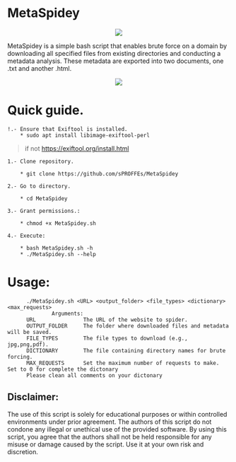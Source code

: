 # MetaSpidey

<p align="center">
  <img src="https://github.com/sPROFFEs/MetaSpidey/assets/150958256/85392748-398a-45d7-ac37-607af54422d7">
</p>



MetaSpidey is a simple bash script that enables brute force on a domain by downloading all specified files from existing directories and conducting a metadata analysis. These metadata are exported into two documents, one .txt and another .html. 

<p align="center">
  <img src="https://github.com/sPROFFEs/MetaSpidey/assets/150958256/27b06a5b-6798-43cc-a47a-0be179dda832">
</p>



# Quick guide.

 	!.- Ensure that Exiftool is installed.
  		* sudo apt install libimage-exiftool-perl
    
>if not https://exiftool.org/install.html
      
	1.- Clone repository.

		* git clone https://github.com/sPROFFEs/MetaSpidey

	2.- Go to directory.

		* cd MetaSpidey

	3.- Grant permissions.:

		* chmod +x MetaSpidey.sh

	4.- Execute:

		* bash MetaSpidey.sh -h
  		* ./MetaSpidey.sh --help

# Usage:
		  ./MetaSpidey.sh <URL> <output_folder> <file_types> <dictionary> <max_requests>
                  Arguments:
 		  URL               The URL of the website to spider.
		  OUTPUT_FOLDER     The folder where downloaded files and metadata will be saved.
		  FILE_TYPES        The file types to download (e.g., jpg,png,pdf).
		  DICTIONARY        The file containing directory names for brute forcing.
		  MAX_REQUESTS      Set the maximum number of requests to make. Set to 0 for complete the dictonary
		  Please clean all comments on your dictonary

## Disclaimer:
The use of this script is solely for educational purposes or within controlled environments under prior agreement. The authors of this script do not condone any illegal or unethical use of the provided software. By using this script, you agree that the authors shall not be held responsible for any misuse or damage caused by the script. Use it at your own risk and discretion.


